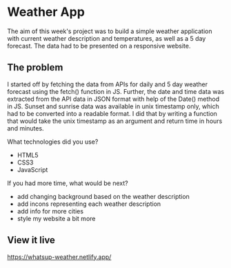# Weather App

The aim of this week's project was to build a simple weather application with current weather description and temperatures, as well as a 5 day forecast. The data had to be presented on a responsive website.


## The problem

I started off by fetching the data from APIs for daily and 5 day weather forecast using the fetch() function in JS. Further, the date and time data was extracted from the API data in JSON format with help of the Date() method in JS. Sunset and sunrise data was available in unix timestamp only, which had to be converted into a readable format. I did that by writing a function that would take the unix timestamp as an argument and return time in hours and minutes.

What technologies did you use? 
- HTML5
- CSS3
- JavaScript

If you had more time, what would be next?
- add changing background based on the weather description
- add incons representing each weather description
- add info for more cities
- style my website a bit more



## View it live
https://whatsup-weather.netlify.app/ 